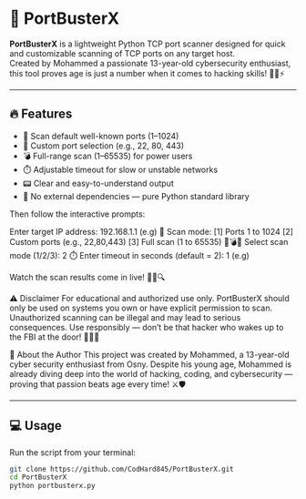 # 🚀 PortBusterX

**PortBusterX** is a lightweight Python TCP port scanner designed for quick and customizable scanning of TCP ports on any target host.  
Created by Mohammed a passionate 13-year-old cybersecurity enthusiast, this tool proves age is just a number when it comes to hacking skills! 🧑‍💻⚡

---

## 🔥 Features

- 🔧 Scan default well-known ports (1–1024)  
- 🎯 Custom port selection (e.g., 22, 80, 443)  
- 💣 Full-range scan (1–65535) for power users  
- ⏱️ Adjustable timeout for slow or unstable networks  
- 📟 Clear and easy-to-understand output  
- 🚀 No external dependencies — pure Python standard library  

Then follow the interactive prompts:

Enter target IP address: 192.168.1.1 (e.g)
🔧 Scan mode:
  [1] Ports 1 to 1024
  [2] Custom ports (e.g., 22,80,443)
  [3] Full scan (1 to 65535) 🧨💣💥
Select scan mode (1/2/3): 2
⏱️ Enter timeout in seconds (default = 2): 1 (e.g)

Watch the scan results come in live! 🕵️‍♂️🔍

⚠️ Disclaimer
For educational and authorized use only.
PortBusterX should only be used on systems you own or have explicit permission to scan.
Unauthorized scanning can be illegal and may lead to serious consequences.
Use responsibly — don’t be that hacker who wakes up to the FBI at the door! 🚨👮‍♂️

👤 About the Author
This project was created by Mohammed, a 13-year-old cyber security enthusiast from Osny.
Despite his young age, Mohammed is already diving deep into the world of hacking, coding, and cybersecurity — proving that passion beats age every time! ⚔️🛡️



---

## 💻 Usage

Run the script from your terminal:

```bash
git clone https://github.com/CodHard845/PortBusterX.git
cd PortBusterX
python portbusterx.py





